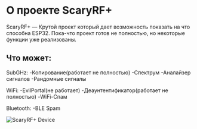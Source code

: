 # О проекте ScaryRF+
ScaryRF+ — Крутой проект который дает возможность показать на что способна ESP32. Пока-что проект готов не полностью, но некоторые функции уже реализованы.
## Что может:

SubGHz:
-Копирование(работает не полностью)
-Спектрум
-Аналайзер сигналов
-Рандомные сигналы

WiFi:
-EvilPortal(не работает)
-Деаунтентификатор(работает не полностью)
-WiFi-Спам

Bluetooth:
-BLE Spam



![ScaryRF+ Device](https://github.com/user-attachments/assets/b9ef9adc-ac90-4940-b71d-091447080114)
